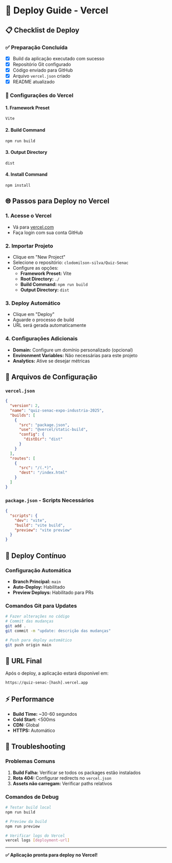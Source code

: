 # 🚀 Deploy Guide - Vercel

## 📋 Checklist de Deploy

### ✅ Preparação Concluída
- [x] Build da aplicação executado com sucesso
- [x] Repositório Git configurado
- [x] Código enviado para GitHub
- [x] Arquivo `vercel.json` criado
- [x] README atualizado

### 🔧 Configurações do Vercel

#### 1. **Framework Preset**
```
Vite
```

#### 2. **Build Command**
```
npm run build
```

#### 3. **Output Directory**
```
dist
```

#### 4. **Install Command**
```
npm install
```

## 🌐 Passos para Deploy no Vercel

### 1. **Acesse o Vercel**
- Vá para [vercel.com](https://vercel.com)
- Faça login com sua conta GitHub

### 2. **Importar Projeto**
- Clique em "New Project"
- Selecione o repositório: `clodomilson-silva/Quiz-Senac`
- Configure as opções:
  - **Framework Preset:** Vite
  - **Root Directory:** `./`
  - **Build Command:** `npm run build`
  - **Output Directory:** `dist`

### 3. **Deploy Automático**
- Clique em "Deploy"
- Aguarde o processo de build
- URL será gerada automaticamente

### 4. **Configurações Adicionais**
- **Domain:** Configure um domínio personalizado (opcional)
- **Environment Variables:** Não necessárias para este projeto
- **Analytics:** Ative se desejar métricas

## 📁 Arquivos de Configuração

### `vercel.json`
```json
{
  "version": 2,
  "name": "quiz-senac-expo-industria-2025",
  "builds": [
    {
      "src": "package.json",
      "use": "@vercel/static-build",
      "config": {
        "distDir": "dist"
      }
    }
  ],
  "routes": [
    {
      "src": "/(.*)",
      "dest": "/index.html"
    }
  ]
}
```

### `package.json` - Scripts Necessários
```json
{
  "scripts": {
    "dev": "vite",
    "build": "vite build",
    "preview": "vite preview"
  }
}
```

## 🔄 Deploy Contínuo

### Configuração Automática
- **Branch Principal:** `main`
- **Auto-Deploy:** Habilitado
- **Preview Deploys:** Habilitado para PRs

### Comandos Git para Updates
```bash
# Fazer alterações no código
# Commit das mudanças
git add .
git commit -m "update: descrição das mudanças"

# Push para deploy automático
git push origin main
```

## 🎯 URL Final
Após o deploy, a aplicação estará disponível em:
```
https://quiz-senac-[hash].vercel.app
```

## ⚡ Performance
- **Build Time:** ~30-60 segundos
- **Cold Start:** <500ms
- **CDN:** Global
- **HTTPS:** Automático

## 🔧 Troubleshooting

### Problemas Comuns
1. **Build Falha:** Verificar se todos os packages estão instalados
2. **Rota 404:** Configurar redirects no `vercel.json`
3. **Assets não carregam:** Verificar paths relativos

### Comandos de Debug
```bash
# Testar build local
npm run build

# Preview da build
npm run preview

# Verificar logs do Vercel
vercel logs [deployment-url]
```

---

**✅ Aplicação pronta para deploy no Vercel!**